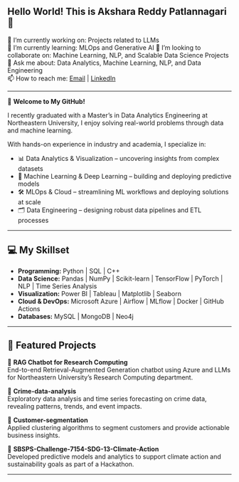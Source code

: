 ## Hello World! This is Akshara Reddy Patlannagari 👋

🔭 I’m currently working on: Projects related to LLMs  
🌱 I’m currently learning: MLOps and Generative AI
👯 I’m looking to collaborate on: Machine Learning, NLP, and Scalable Data Science Projects  
💬 Ask me about: Data Analytics, Machine Learning, NLP, and Data Engineering  
📫 How to reach me: [Email](mailto:patlannagari.akshara@gmail.com) | [LinkedIn](https://www.linkedin.com/in/aksharareddypatlannagari/)  

---

🚀 **Welcome to My GitHub!**

I recently graduated with a Master’s in Data Analytics Engineering at Northeastern University, I enjoy solving real-world problems through data and machine learning.

With hands-on experience in industry and academia, I specialize in:

- 📊 Data Analytics & Visualization – uncovering insights from complex datasets  
- 🤖 Machine Learning & Deep Learning – building and deploying predictive models  
- 🛠 MLOps & Cloud – streamlining ML workflows and deploying solutions at scale  
- 🗂 Data Engineering – designing robust data pipelines and ETL processes

---

## 💻 My Skillset

- **Programming:** Python | SQL | C++  
- **Data Science:** Pandas | NumPy | Scikit-learn | TensorFlow | PyTorch | NLP | Time Series Analysis
- **Visualization:** Power BI | Tableau | Matplotlib | Seaborn  
- **Cloud & DevOps:** Microsoft Azure | Airflow | MLflow | Docker | GitHub Actions  
- **Databases:** MySQL | MongoDB | Neo4j

---

## 📂 Featured Projects

🔹 **RAG Chatbot for Research Computing**  
End-to-end Retrieval-Augmented Generation chatbot using Azure and LLMs for Northeastern University’s Research Computing department.

🔹 **Crime-data-analysis**  
Exploratory data analysis and time series forecasting on crime data, revealing patterns, trends, and event impacts.

🔹 **Customer-segmentation**  
Applied clustering algorithms to segment customers and provide actionable business insights.

🔹 **SBSPS-Challenge-7154-SDG-13-Climate-Action**  
Developed predictive models and analytics to support climate action and sustainability goals as part of a Hackathon.

---
